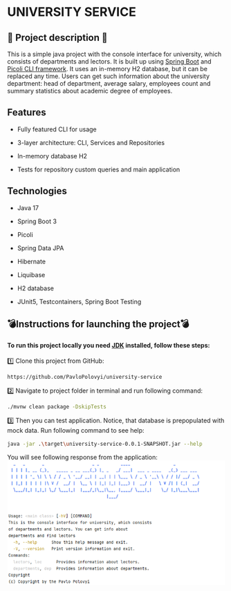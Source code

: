 ﻿# UNIVERSITY SERVICE
 
<h2>📣 Project description 📣</h2>
This is a simple java project with the console interface for university, which consists of departments and lectors. It is built up using <a href="https://spring.io/projects/spring-boot">Spring Boot</a> and <a href="https://picocli.info/">Picoli CLI framework</a>. It uses an in-memory H2 database, but it can be replaced any time. Users can get such information about the university department: head of department, average salary, employees count and summary statistics about academic degree of employees.

<h2>Features</h2>

* Fully featured CLI for usage

* 3-layer architecture: CLI, Services and Repositories

* In-memory database H2

* Tests for repository custom queries and main application

<h2>Technologies</h2>

* Java 17

* Spring Boot 3

* Picoli

* Spring Data JPA

* Hibernate

* Liquibase

* H2 database

* JUnit5, Testcontainers, Spring Boot Testing

## <h2>:bomb:Instructions for launching the project:bomb:</h2>

<h4>To run this project locally you need <a href="https://www.oracle.com/java/technologies/javase/jdk17-archive-downloads.html">JDK</a> installed, follow these steps:</h4>

1️⃣ Clone this project from GitHub:

```bash
https://github.com/PavloPolovyi/university-service
```

2️⃣  Navigate to project folder in terminal and run following command:

```bash
./mvnw clean package -DskipTests
```

3️⃣ Then you can test application. Notice, that database is prepopulated with mock data. Run following command to see help:

```bash
java -jar .\target\university-service-0.0.1-SNAPSHOT.jar --help 
```

You will see following response from the application:
<img src="./img/example.png"/>


